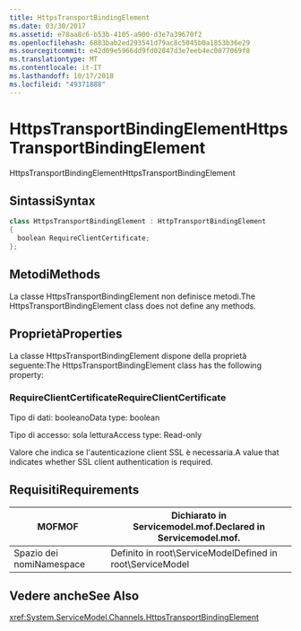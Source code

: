 ```yaml
---
title: HttpsTransportBindingElement
ms.date: 03/30/2017
ms.assetid: e78aa8c6-b53b-4105-a900-d3e7a39670f2
ms.openlocfilehash: 6883bab2ed293541d79ac8c5045b0a1853b36e29
ms.sourcegitcommit: e42d09e5966dd9fd02847d3e7eeb4ec0877069f8
ms.translationtype: MT
ms.contentlocale: it-IT
ms.lasthandoff: 10/17/2018
ms.locfileid: "49371888"
---
```

# <a name="httpstransportbindingelement"></a><span data-ttu-id="c6d98-102">HttpsTransportBindingElement</span><span class="sxs-lookup"><span data-stu-id="c6d98-102">HttpsTransportBindingElement</span></span>
<span data-ttu-id="c6d98-103">HttpsTransportBindingElement</span><span class="sxs-lookup"><span data-stu-id="c6d98-103">HttpsTransportBindingElement</span></span>  
  
## <a name="syntax"></a><span data-ttu-id="c6d98-104">Sintassi</span><span class="sxs-lookup"><span data-stu-id="c6d98-104">Syntax</span></span>  
  
```csharp  
class HttpsTransportBindingElement : HttpTransportBindingElement  
{  
  boolean RequireClientCertificate;  
};  
```  
  
## <a name="methods"></a><span data-ttu-id="c6d98-105">Metodi</span><span class="sxs-lookup"><span data-stu-id="c6d98-105">Methods</span></span>  
 <span data-ttu-id="c6d98-106">La classe HttpsTransportBindingElement non definisce metodi.</span><span class="sxs-lookup"><span data-stu-id="c6d98-106">The HttpsTransportBindingElement class does not define any methods.</span></span>  
  
## <a name="properties"></a><span data-ttu-id="c6d98-107">Proprietà</span><span class="sxs-lookup"><span data-stu-id="c6d98-107">Properties</span></span>  
 <span data-ttu-id="c6d98-108">La classe HttpsTransportBindingElement dispone della proprietà seguente:</span><span class="sxs-lookup"><span data-stu-id="c6d98-108">The HttpsTransportBindingElement class has the following property:</span></span>  
  
### <a name="requireclientcertificate"></a><span data-ttu-id="c6d98-109">RequireClientCertificate</span><span class="sxs-lookup"><span data-stu-id="c6d98-109">RequireClientCertificate</span></span>  
 <span data-ttu-id="c6d98-110">Tipo di dati: booleano</span><span class="sxs-lookup"><span data-stu-id="c6d98-110">Data type: boolean</span></span>  
  
 <span data-ttu-id="c6d98-111">Tipo di accesso: sola lettura</span><span class="sxs-lookup"><span data-stu-id="c6d98-111">Access type: Read-only</span></span>  
  
 <span data-ttu-id="c6d98-112">Valore che indica se l'autenticazione client SSL è necessaria.</span><span class="sxs-lookup"><span data-stu-id="c6d98-112">A value that indicates whether SSL client authentication is required.</span></span>  
  
## <a name="requirements"></a><span data-ttu-id="c6d98-113">Requisiti</span><span class="sxs-lookup"><span data-stu-id="c6d98-113">Requirements</span></span>  
  
|<span data-ttu-id="c6d98-114">MOF</span><span class="sxs-lookup"><span data-stu-id="c6d98-114">MOF</span></span>|<span data-ttu-id="c6d98-115">Dichiarato in Servicemodel.mof.</span><span class="sxs-lookup"><span data-stu-id="c6d98-115">Declared in Servicemodel.mof.</span></span>|  
|---------|-----------------------------------|  
|<span data-ttu-id="c6d98-116">Spazio dei nomi</span><span class="sxs-lookup"><span data-stu-id="c6d98-116">Namespace</span></span>|<span data-ttu-id="c6d98-117">Definito in root\ServiceModel</span><span class="sxs-lookup"><span data-stu-id="c6d98-117">Defined in root\ServiceModel</span></span>|  
  
## <a name="see-also"></a><span data-ttu-id="c6d98-118">Vedere anche</span><span class="sxs-lookup"><span data-stu-id="c6d98-118">See Also</span></span>  
 <xref:System.ServiceModel.Channels.HttpsTransportBindingElement>
